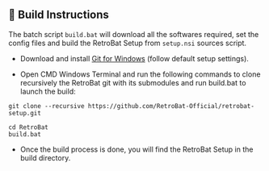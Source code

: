 ## 🧰 Build Instructions

<!--<img src="https://www.retrobat.ovh/img/under-construction.png" width="240" alt="under-construction" class="center">-->

The batch script `build.bat` will download all the softwares required, set the config files and build the RetroBat Setup from `setup.nsi` sources script.

- Download and install [Git for Windows](https://gitforwindows.org/) (follow default setup settings).

- Open CMD Windows Terminal and run the following commands to clone recursively the RetroBat git with its submodules and run build.bat to launch the build:
```
git clone --recursive https://github.com/RetroBat-Official/retrobat-setup.git
```
```
cd RetroBat
build.bat
```
- Once the build process is done, you will find the RetroBat Setup in the build directory.